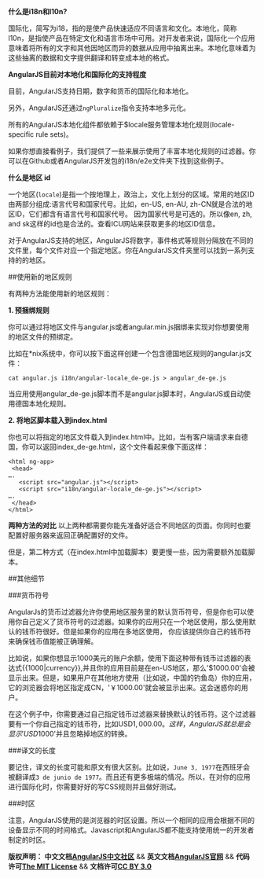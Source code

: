 **什么是i18n和l10n?**

国际化，简写为i18，指的是使产品快速适应不同语言和文化。本地化，简称l10n，是指使产品在特定文化和语言市场中可用。对开发者来说，国际化一个应用意味着将所有的文字和其他因地区而异的数据从应用中抽离出来。本地化意味着为这些抽离的数据和文字提供翻译和转变成本地的格式。

**AngularJS目前对本地化和国际化的支持程度**

目前，AngularJS支持日期，数字和货币的国际化和本地化。

另外，AngularJS还通过`ngPluralize`指令支持本地多元化。

所有的AngularJS本地化组件都依赖于$locale服务管理本地化规则(locale-specific rule sets)。<!--more-->

如果你想直接看例子，我们提供了一些来展示使用了丰富本地化规则的过滤器。你可以在Github或者AngularJS开发包的i18n/e2e文件夹下找到这些例子。

**什么是地区 id**

一个地区(`locale`)是指一个按地理上，政治上，文化上划分的区域。常用的地区ID由两部分组成:语言代号和国家代号。比如，en-US, en-AU, zh-CN就是合法的地区ID，它们都含有语言代号和国家代号。 因为国家代号是可选的。所以像en, zh, and sk这样的id也是合法的。查看ICU网站来获取更多的地区ID信息。

对于AngularJS支持的地区，AngularJS将数字，事件格式等规则分隔放在不同的文件里，每个文件对应一个指定地区。你在AngularJS文件夹里可以找到一系列支持的的地区。

##使用新的地区规则

有两种方法能使用新的地区规则：

**1. 预捆绑规则**

你可以通过将地区文件与angular.js或者angular.min.js捆绑来实现对你想要使用的地区文件的预绑定。

比如在*nix系统中，你可以按下面这样创建一个包含德国地区规则的angular.js文件：

	cat angular.js i18n/angular-locale_de-ge.js > angular_de-ge.js

当应用使用angular_de-ge.js脚本而不是angular.js脚本时，AngularJS或自动使用德国本地化规则。

**2. 将地区脚本载入到index.html**

你也可以将指定的地区文件载入到index.html中。比如，当有客户端请求来自德国，你可以返回index_de-ge.html，这个文件看起来像下面这样：

	<html ng-app>
	 <head>
	….
	   <script src="angular.js"></script>
	   <script src="i18n/angular-locale_de-ge.js"></script>
	….
	 </head>
	</html>


**两种方法的对比** 
以上两种都需要你能先准备好适合不同地区的页面。你同时也要配置好服务器来返回正确配置好的文件。

但是，第二种方式（在index.html中加载脚本）要更慢一些，因为需要额外加载脚本。

##其他细节

###货币符号

AngularJs的货币过滤器允许你使用地区服务里的默认货币符号，但是你也可以使用你自己定义了货币符号的过滤器。如果你的应用只在一个地区使用，那么使用默认的钱币符很好。但是如果你的应用在多地区使用， 你应该提供你自己的钱币符来确保钱币值能被正确理解。

比如说，如果你想显示1000美元的账户余额，使用下面这种带有钱币过滤器的表达式{{1000|currency}},并且你的应用目前是在en-US地区，那么'$1000.00'会被显示出来。但是，如果用户在其他地方使用（比如说，中国的钓鱼岛）你的应用，它的浏览器会将地区指定成CN，'￥1000.00'就会被显示出来。这会迷惑你的用户。

在这个例子中，你需要通过自己指定钱币过滤器来替换默认的钱币符。这个过滤器要有一个你自己指定的钱币符，比如USD$1,000.00。这样，AngularJS就总是会显示'USD$1000'并且忽略掉地区的转换。

###译文的长度

要记住，译文的长度可能和原文有很大区别。比如说，`June 3, 1977`在西班牙会被翻译成`3 de junio de 1977`。而且还有更多极端的情况。所以，在对你的应用进行国际化时，你需要好好的写CSS规则并且做好测试。

###时区

注意，AngularJS使用的是浏览器的时区设置。所以一个相同的应用会根据不同的设备显示不同的时间格式。Javascript和AngularJS都不能支持使用统一的开发者制定的时区。

<span class="doc-copyright">**版权声明：** **中文文档[AngularJS中文社区][]** && **英文文档[AngularJS官网][]** && **代码许可[The MIT License][]** && **文档许可[CC BY 3.0][]**</span>

 [AngularJS中文社区]: http://angularjs.cn/
 [AngularJS官网]: http://angularjs.org/
 [The MIT License]: http://baike.baidu.com/view/3159946.htm
 [CC BY 3.0]: http://creativecommons.org/licenses/by/3.0/deed.zh